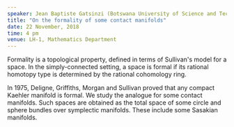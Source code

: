 ```yaml
---
speaker: Jean Baptiste Gatsinzi (Botswana University of Science and Technology, Botswana)
title: "On the formality of some contact manifolds"
date: 22 November, 2018
time: 4 pm
venue: LH-1, Mathematics Department
---
```


Formality is a topological property, defined in terms of Sullivan's model for a space. In the simply-connected setting, a space is formal if its rational homotopy type is determined by the rational cohomology ring.



In 1975, Deligne, Griffiths, Morgan and Sullivan proved that any compact Kaehler manifold is  formal. We study  the analogue for some contact manifolds. Such  spaces are obtained  as  the total space of some circle and sphere bundles over symplectic manifolds. These  include some Sasakian manifolds.
